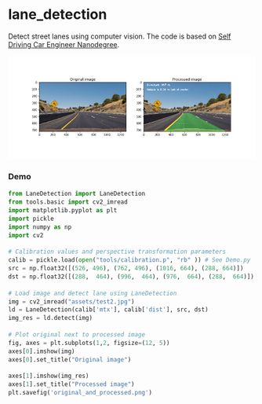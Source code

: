 # lane_detection

Detect street lanes using computer vision.
The code is based on [Self Driving Car Engineer Nanodegree](https://github.com/udacity/CarND-Advanced-Lane-Lines).

![original_and_processed.png](original_and_processed.png)

### Demo

```python
from LaneDetection import LaneDetection
from tools.basic import cv2_imread
import matplotlib.pyplot as plt
import pickle
import numpy as np
import cv2

# Calibration values and perspective transformation parameters
calib = pickle.load(open("tools/calibration.p", "rb" )) # See Demo.py
src = np.float32([(526, 496), (762, 496), (1016, 664), (288, 664)])
dst = np.float32([(288,  464), (996,  464), (976,  664), (288,  664)])

# Load image and detect lane using LaneDetection
img = cv2_imread("assets/test2.jpg")
ld = LaneDetection(calib['mtx'], calib['dist'], src, dst)
img_res = ld.detect(img)

# Plot original next to processed image
fig, axes = plt.subplots(1,2, figsize=(12, 5))
axes[0].imshow(img)
axes[0].set_title("Original image")

axes[1].imshow(img_res)
axes[1].set_title("Processed image")
plt.savefig('original_and_processed.png')
```



